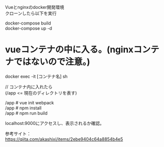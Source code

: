 Vueとnginxのdocker開発環境  
クローンしたら以下を実行  
  
docker-compose build  
docker-compose up -d  
  
# vueコンテナの中に入る。(nginxコンテナではないので注意。)  
docker exec -it [コンテナ名] sh  
  
// コンテナ内に入れたら  
(/app <= 現在のディレクトリを表す)  
  
/app # vue init webpack  
/app # npm install  
/app # npm run build  
  
localhost:9000にアクセスし、表示されるか確認。  
  
参考サイト：  
https://qiita.com/akashixi/items/2ebe9404c64a8854b4e5
